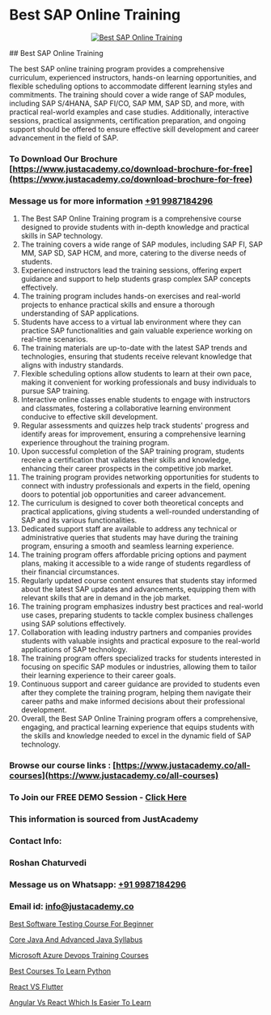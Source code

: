 # Best SAP Online Training

<p align="center">
  <a href="https://justacademy.co/course-detail/sap-abap-on-hana-training">
    <img src="https://justacademy.co/storage2/course_image/1708336814_course_image.png" alt="Best SAP Online Training">
  </a>
</p>
## Best SAP Online Training

The best SAP online training program provides a comprehensive curriculum, experienced instructors, hands-on learning opportunities, and flexible scheduling options to accommodate different learning styles and commitments. The training should cover a wide range of SAP modules, including SAP S/4HANA, SAP FI/CO, SAP MM, SAP SD, and more, with practical real-world examples and case studies. Additionally, interactive sessions, practical assignments, certification preparation, and ongoing support should be offered to ensure effective skill development and career advancement in the field of SAP.
### To Download Our Brochure [https://www.justacademy.co/download-brochure-for-free](https://www.justacademy.co/download-brochure-for-free)
### Message us for more information [+91 9987184296](https://api.whatsapp.com/send?phone=919987184296)
1) The Best SAP Online Training program is a comprehensive course designed to provide students with in-depth knowledge and practical skills in SAP technology.
2) The training covers a wide range of SAP modules, including SAP FI, SAP MM, SAP SD, SAP HCM, and more, catering to the diverse needs of students.
3) Experienced instructors lead the training sessions, offering expert guidance and support to help students grasp complex SAP concepts effectively.
4) The training program includes hands-on exercises and real-world projects to enhance practical skills and ensure a thorough understanding of SAP applications.
5) Students have access to a virtual lab environment where they can practice SAP functionalities and gain valuable experience working on real-time scenarios.
6) The training materials are up-to-date with the latest SAP trends and technologies, ensuring that students receive relevant knowledge that aligns with industry standards.
7) Flexible scheduling options allow students to learn at their own pace, making it convenient for working professionals and busy individuals to pursue SAP training.
8) Interactive online classes enable students to engage with instructors and classmates, fostering a collaborative learning environment conducive to effective skill development.
9) Regular assessments and quizzes help track students' progress and identify areas for improvement, ensuring a comprehensive learning experience throughout the training program.
10) Upon successful completion of the SAP training program, students receive a certification that validates their skills and knowledge, enhancing their career prospects in the competitive job market.
11) The training program provides networking opportunities for students to connect with industry professionals and experts in the field, opening doors to potential job opportunities and career advancement.
12) The curriculum is designed to cover both theoretical concepts and practical applications, giving students a well-rounded understanding of SAP and its various functionalities.
13) Dedicated support staff are available to address any technical or administrative queries that students may have during the training program, ensuring a smooth and seamless learning experience.
14) The training program offers affordable pricing options and payment plans, making it accessible to a wide range of students regardless of their financial circumstances.
15) Regularly updated course content ensures that students stay informed about the latest SAP updates and advancements, equipping them with relevant skills that are in demand in the job market.
16) The training program emphasizes industry best practices and real-world use cases, preparing students to tackle complex business challenges using SAP solutions effectively.
17) Collaboration with leading industry partners and companies provides students with valuable insights and practical exposure to the real-world applications of SAP technology.
18) The training program offers specialized tracks for students interested in focusing on specific SAP modules or industries, allowing them to tailor their learning experience to their career goals.
19) Continuous support and career guidance are provided to students even after they complete the training program, helping them navigate their career paths and make informed decisions about their professional development.
20) Overall, the Best SAP Online Training program offers a comprehensive, engaging, and practical learning experience that equips students with the skills and knowledge needed to excel in the dynamic field of SAP technology.

### Browse our course links : [https://www.justacademy.co/all-courses](https://www.justacademy.co/all-courses) 
### To Join our FREE DEMO Session - [Click Here](https://www.justacademy.co/register-for-course-demo)


### This information is sourced from JustAcademy
### Contact Info:
### Roshan Chaturvedi
### Message us on Whatsapp: [+91 9987184296](https://api.whatsapp.com/send?phone=919987184296)
### Email id: [info@justacademy.co](mailto:info@justacademy.co)
                
[Best Software Testing Course For Beginner](https://www.linkedin.com/pulse/best-software-testing-course-beginner-justacademy-berlin-f98be?trackingId=HXnkvtQNC4MFP6RmV1SZyQ%3D%3D&lipi=urn%3Ali%3Apage%3Ad_flagship3_company_admin%3BTlJqsmxlRpm4BSTOQJNHnA%3D%3D)

[Core Java And Advanced Java Syllabus](https://www.linkedin.com/pulse/core-java-advanced-syllabus-justacademy-kolkata-m9ake?trackingId=Y4pDhPsHK62XngqBVhq2yw%3D%3D&lipi=urn%3Ali%3Apage%3Ad_flagship3_company_admin%3B57ggr4WVTUuBeEA%2FxPy55A%3D%3D)

[Microsoft Azure Devops Training Courses](https://medium.com/@ranepooja/microsoft-azure-devops-training-courses-f49999a4a061)

[Best Courses To Learn Python](https://medium.com/@mistersumit961/best-courses-to-learn-python-292ea12702ec)

[React VS Flutter](https://justacademyin.github.io/justacademy/react-vs-flutter)

[Angular Vs React Which Is Easier To Learn](https://justacademyin.github.io/justacademy/angular-vs-react-which-is-easier-to-learn)

